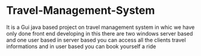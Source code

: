 # Travel-Management-System
It is a Gui java based project on travel management system in whic we have only done front end developing in this there are two windows server based and one user based in server based you can access all the clients travel informations and in user based you can book yourself a ride

